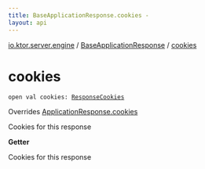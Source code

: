 ```yaml
---
title: BaseApplicationResponse.cookies - 
layout: api
---
```


<div class='api-docs-breadcrumbs'><a href="../index.html">io.ktor.server.engine</a> / <a href="index.html">BaseApplicationResponse</a> / <a href="./cookies.html">cookies</a></div>

# cookies

<div class="signature"><code><span class="keyword">open</span> <span class="keyword">val </span><span class="identifier">cookies</span><span class="symbol">: </span><a href="../../io.ktor.response/-response-cookies/index.html"><span class="identifier">ResponseCookies</span></a></code></div>

Overrides <a href="../../io.ktor.response/-application-response/cookies.html">ApplicationResponse.cookies</a>

Cookies for this response

**Getter**

Cookies for this response

